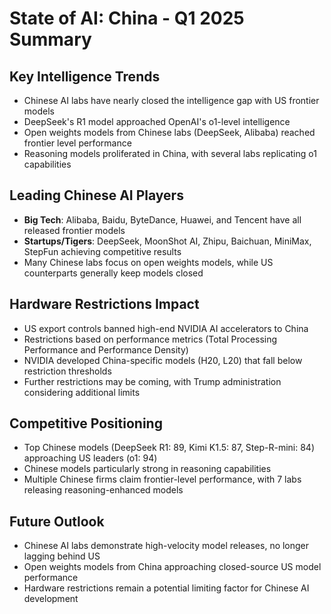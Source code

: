 # State of AI: China - Q1 2025 Summary

## Key Intelligence Trends
- Chinese AI labs have nearly closed the intelligence gap with US frontier models
- DeepSeek's R1 model approached OpenAI's o1-level intelligence
- Open weights models from Chinese labs (DeepSeek, Alibaba) reached frontier level performance
- Reasoning models proliferated in China, with several labs replicating o1 capabilities

## Leading Chinese AI Players
- **Big Tech**: Alibaba, Baidu, ByteDance, Huawei, and Tencent have all released frontier models
- **Startups/Tigers**: DeepSeek, MoonShot AI, Zhipu, Baichuan, MiniMax, StepFun achieving competitive results
- Many Chinese labs focus on open weights models, while US counterparts generally keep models closed

## Hardware Restrictions Impact
- US export controls banned high-end NVIDIA AI accelerators to China
- Restrictions based on performance metrics (Total Processing Performance and Performance Density)
- NVIDIA developed China-specific models (H20, L20) that fall below restriction thresholds
- Further restrictions may be coming, with Trump administration considering additional limits

## Competitive Positioning
- Top Chinese models (DeepSeek R1: 89, Kimi K1.5: 87, Step-R-mini: 84) approaching US leaders (o1: 94)
- Chinese models particularly strong in reasoning capabilities
- Multiple Chinese firms claim frontier-level performance, with 7 labs releasing reasoning-enhanced models

## Future Outlook
- Chinese AI labs demonstrate high-velocity model releases, no longer lagging behind US
- Open weights models from China approaching closed-source US model performance
- Hardware restrictions remain a potential limiting factor for Chinese AI development
